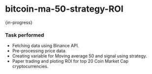 # bitcoin-ma-50-strategy-ROI
{in-progress}

### Task performed
* Fetching data using Binance API.
* Pre-processing price data.
* Creating variable for Moving average 50 and signal using strategy.
* Paper trading and ploting ROI for top 20 Coin Market Cap cryptocurrencies.


